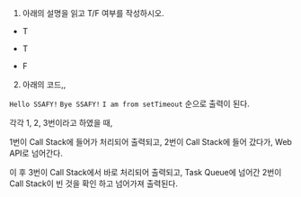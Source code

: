 1. 아래의 설명을 읽고 T/F 여부를 작성하시오.

- T

- T
- F



2. 아래의 코드,,

`Hello SSAFY!` `Bye SSAFY!` `I am from setTimeout` 순으로 출력이 된다.

각각 1, 2, 3번이라고 하였을 때,

1번이 Call Stack에 들어가 처리되어 출력되고, 2번이 Call Stack에 들어 갔다가, Web API로 넘어간다. 

이 후 3번이 Call Stack에서 바로 처리되어 출력되고, Task Queue에 넘어간 2번이 Call Stack이 빈 것을 확인 하고 넘어가져 출력된다.